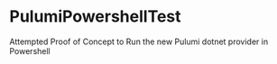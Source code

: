 # PulumiPowershellTest
Attempted Proof of Concept to Run the new Pulumi dotnet provider in Powershell
